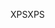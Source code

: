 <span data-ttu-id="4dede-101">XPS</span><span class="sxs-lookup"><span data-stu-id="4dede-101">XPS</span></span>
